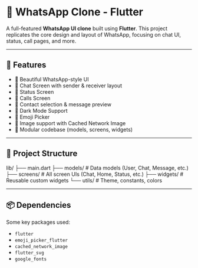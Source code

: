 # 📱 WhatsApp Clone - Flutter

A full-featured **WhatsApp UI clone** built using **Flutter**. This project replicates the core design and layout of WhatsApp, focusing on chat UI, status, call pages, and more.

---

## 🚀 Features

- 🔹 Beautiful WhatsApp-style UI
- 🔹 Chat Screen with sender & receiver layout
- 🔹 Status Screen
- 🔹 Calls Screen
- 🔹 Contact selection & message preview
- 🔹 Dark Mode Support
- 🔹 Emoji Picker
- 🔹 Image support with Cached Network Image
- 🔹 Modular codebase (models, screens, widgets)

---

## 📂 Project Structure

lib/ 
  ├── main.dart 
  ├── models/ # Data models (User, Chat, Message, etc.) 
  ├── screens/ # All screen UIs (Chat, Home, Status, etc.) 
  ├── widgets/ # Reusable custom widgets 
  └── utils/ # Theme, constants, colors


---

## 📦 Dependencies

Some key packages used:
- `flutter`
- `emoji_picker_flutter`
- `cached_network_image`
- `flutter_svg`
- `google_fonts`
